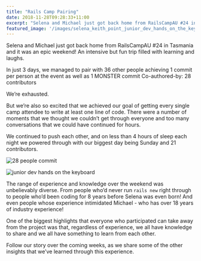 ```yaml
---
title: "Rails Camp Pairing"
date: 2018-11-28T09:28:33+11:00
excerpt: "Selena and Michael just got back home from RailsCampAU #24 in Tasmania and it was an epic weekend!  An intensive but fun trip filled with learning and laughs."
featured_image: '/images/selena_keith_point_junior_dev_hands_on_the_keyboard.jpg'
---
```


Selena and Michael just got back home from RailsCampAU #24 in Tasmania and it was an epic weekend!  An intensive but fun trip filled with learning and laughs. 

In just 3 days, we managed to pair with 36 other people achieving 1 commit per person at the event as well as 1 MONSTER commit Co-authored-by: 28 contributors

We’re exhausted.

But we’re also so excited that we achieved our goal of getting every single camp attendee to write at least one line of code. There were a number of moments that we thought we couldn’t get through everyone and too many conversations that we could have continued for hours. 

We continued to push each other, and on less than 4 hours of sleep each night we powered through with our biggest day being Sunday and 21 contributors.

![28 people commit](/images/28_people_commit.gif)

![junior dev hands on the keyboard](/images/selena_keith_point_junior_dev_hands_on_the_keyboard.jpg)

The range of experience and knowledge over the weekend was unbelievably diverse. From people who’d never run `rails new` right through to people who’d been coding for 8 years before Selena was even born! And even people whose experience intimidated Michael - who has over 18 years of industry experience!

One of the biggest highlights that everyone who participated can take away from the project was that, regardless of experience, we all have knowledge to share and we all have something to learn from each other.

Follow our story over the coming weeks, as we share some of the other insights that we’ve learned through this experience.
